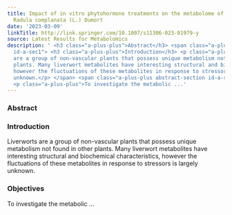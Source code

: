 ```yaml
---
title: Impact of in vitro phytohormone treatments on the metabolome of the leafy liverwort
  Radula complanata (L.) Dumort
date: '2023-03-09'
linkTitle: http://link.springer.com/10.1007/s11306-023-01979-y
source: Latest Results for Metabolomics
description: ' <h3 class="a-plus-plus">Abstract</h3> <span class="a-plus-plus abstract-section
  id-a-sec1"> <h3 class="a-plus-plus">Introduction</h3> <p class="a-plus-plus">Liverworts
  are a group of non-vascular plants that possess unique metabolism not found in other
  plants. Many liverwort metabolites have interesting structural and biochemical characteristics,
  however the fluctuations of these metabolites in response to stressors is largely
  unknown.</p> </span> <span class="a-plus-plus abstract-section id-a-sec2"> <h3 class="a-plus-plus">Objectives</h3>
  <p class="a-plus-plus">To investigate the metabolic ...'
---
```

 <h3 class="a-plus-plus">Abstract</h3> <span class="a-plus-plus abstract-section id-a-sec1"> <h3 class="a-plus-plus">Introduction</h3> <p class="a-plus-plus">Liverworts are a group of non-vascular plants that possess unique metabolism not found in other plants. Many liverwort metabolites have interesting structural and biochemical characteristics, however the fluctuations of these metabolites in response to stressors is largely unknown.</p> </span> <span class="a-plus-plus abstract-section id-a-sec2"> <h3 class="a-plus-plus">Objectives</h3> <p class="a-plus-plus">To investigate the metabolic ...